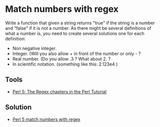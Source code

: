 # Match numbers with regex


Write a function that given a string returns "true" if the string is a number and "false" if it is not a number.
As there might be several definitions of what a number is, you need to create several solutions one for each definition:

* Non negative integer.
* Integer. (Will you also allow + in front of the number or only - ?
* Real number. (Do you allow .3 ? What about 2. ?
* In scientific notation. (something like this: 2.123e4 )

<slidecast file="beginner-perl/exercise-number" youtube="NB5_G3DLVRQ" />

## Tools
* [Perl 5: The Regex chapters in the Perl Tutorial](https://perlmaven.com/perl-tutorial)

## Solution
* [Perl 5 match numbers with regex](https://perlmaven.com/beginner-perl-maven-solution-number)


